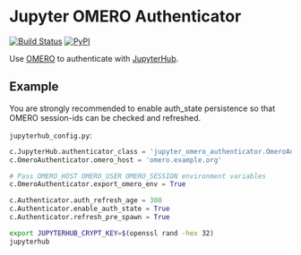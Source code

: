 # Jupyter OMERO Authenticator
[![Build Status](https://travis-ci.com/manics/jupyter-omero-authenticator.svg?branch=master)](https://travis-ci.com/manics/jupyter-omero-authenticator)
[![PyPI](https://img.shields.io/pypi/v/jupyter-omero-authenticator)](https://pypi.org/project/jupyter-omero-authenticator/)

Use [OMERO](https://www.openmicroscopy.org/omero/) to authenticate with [JupyterHub](https://jupyter.org/hub).

## Example

You are strongly recommended to enable auth_state persistence so that OMERO session-ids can be checked and refreshed.

`jupyterhub_config.py`:
```python
c.JupyterHub.authenticator_class = 'jupyter_omero_authenticator.OmeroAuthenticator'
c.OmeroAuthenticator.omero_host = 'omero.example.org'

# Pass OMERO_HOST OMERO_USER OMERO_SESSION environment variables
c.OmeroAuthenticator.export_omero_env = True

c.Authenticator.auth_refresh_age = 300
c.Authenticator.enable_auth_state = True
c.Authenticator.refresh_pre_spawn = True
```
```bash
export JUPYTERHUB_CRYPT_KEY=$(openssl rand -hex 32)
jupyterhub
```